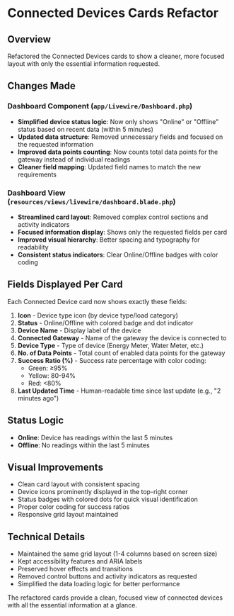 # Connected Devices Cards Refactor

## Overview
Refactored the Connected Devices cards to show a cleaner, more focused layout with only the essential information requested.

## Changes Made

### Dashboard Component (`app/Livewire/Dashboard.php`)
- **Simplified device status logic**: Now only shows "Online" or "Offline" status based on recent data (within 5 minutes)
- **Updated data structure**: Removed unnecessary fields and focused on the requested information
- **Improved data points counting**: Now counts total data points for the gateway instead of individual readings
- **Cleaner field mapping**: Updated field names to match the new requirements

### Dashboard View (`resources/views/livewire/dashboard.blade.php`)
- **Streamlined card layout**: Removed complex control sections and activity indicators
- **Focused information display**: Shows only the requested fields per card
- **Improved visual hierarchy**: Better spacing and typography for readability
- **Consistent status indicators**: Clear Online/Offline badges with color coding

## Fields Displayed Per Card

Each Connected Device card now shows exactly these fields:

1. **Icon** - Device type icon (by device type/load category)
2. **Status** - Online/Offline with colored badge and dot indicator
3. **Device Name** - Display label of the device
4. **Connected Gateway** - Name of the gateway the device is connected to
5. **Device Type** - Type of device (Energy Meter, Water Meter, etc.)
6. **No. of Data Points** - Total count of enabled data points for the gateway
7. **Success Ratio (%)** - Success rate percentage with color coding:
   - Green: ≥95%
   - Yellow: 80-94%
   - Red: <80%
8. **Last Updated Time** - Human-readable time since last update (e.g., "2 minutes ago")

## Status Logic
- **Online**: Device has readings within the last 5 minutes
- **Offline**: No readings within the last 5 minutes

## Visual Improvements
- Clean card layout with consistent spacing
- Device icons prominently displayed in the top-right corner
- Status badges with colored dots for quick visual identification
- Proper color coding for success ratios
- Responsive grid layout maintained

## Technical Details
- Maintained the same grid layout (1-4 columns based on screen size)
- Kept accessibility features and ARIA labels
- Preserved hover effects and transitions
- Removed control buttons and activity indicators as requested
- Simplified the data loading logic for better performance

The refactored cards provide a clean, focused view of connected devices with all the essential information at a glance.
